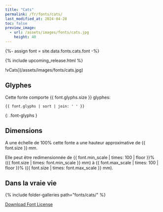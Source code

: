 ```yaml
---
title: "Cats"
permalink: /fr/fonts/cats/
last_modified_at: 2024-04-28
toc: false
preview_image:
  - url: /assets/images/fonts/cats.jpg
    height: 40
---
```

{%- assign font = site.data.fonts.cats.font -%}

{% include upcoming_release.html %} 

!vCats](/assets/images/fonts/cats.jpg)

## Glyphes

Cette fonte comporte  {{ font.glyphs.size }} glyphes:

```
{{ font.glyphs | sort | join: ' ' }}
```
{: .font-glyphs }


## Dimensions

A une échelle de  100% cette fonte a une hauteur approximative de  {{ font.size }} mm. 

Elle peut être redimensionnée  de {{ font.min_scale | times: 100 | floor }}% ({{ font.size | times: font.min_scale }} mm)
à {{ font.max_scale | times: 100 | floor }}% ({{ font.size | times: font.max_scale }} mm).



## Dans la vraie vie

{% include folder-galleries path="fonts/cats/" %}



[Download Font License](https://github.com/inkstitch/inkstitch/tree/main/fonts/cats/LICENSE)
